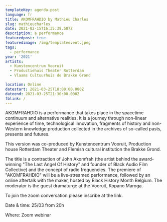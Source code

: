 ```yaml
---
templateKey: agenda-post
language: fr
title: AKOMFRAHDIO by Mathieu Charles
slug: mathieucharles
date: 2021-02-15T16:35:39.507Z
description: a performance
featuredpost: true
featuredimage: /img/templateevent.jpeg
tags:
  - performance
year: '2021'
artists:
  - Kunstencentrum Vooruit
  - Productiehuis Theater Rotterdam
  - Vlaams Cultuurhuis de Brakke Grond

location: Online
datestart: 2021-03-25T18:00:00.000Z
dateend: 2021-03-25T21:30:00.000Z
fblink: /
---
```




AKOMFRAHDIO is a performance that takes place in the spacetime continuum and alternative realities. It is a journey through non-linear experience of time, technological innovation, fragments of history and non-Western knowledge production collected in the archives of so-called pasts, presents and futures.

This version was co-produced by Kunstencentrum Vooruit, Production house Rotterdam Theater and Flemish cultural institution the Brakke Grond.

The title is a contraction of John Akomfrah (the artist behind the award-winning "The Last Angel Of History" and founder of Black Audio Film Collective) and the concept of radio frequencies. The premiere of "AKOMFRAHDIO" will be a live-streamed performance, followed by an online aftertalk with the maker, hosted by Black History Month Belgium. The moderator is the guest dramaturge at the Vooruit, Kopano Maroga.


To join the zoom conversation please inscribe at the link.

Date & time: 25/03 from 20h

Where: Zoom webinar
